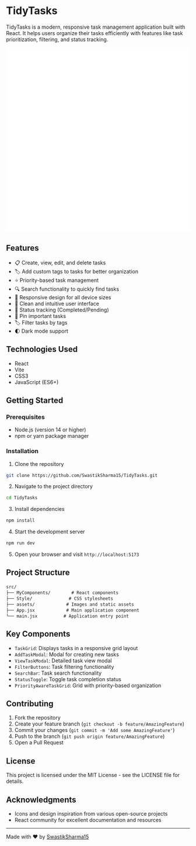 # TidyTasks

TidyTasks is a modern, responsive task management application built with React. It helps users organize their tasks efficiently with features like task prioritization, filtering, and status tracking.

![TidyTasks Logo](public/Tiddy_tasks_white.png)

## Features

- 📋 Create, view, edit, and delete tasks
- 🏷️ Add custom tags to tasks for better organization
- ⭐ Priority-based task management
- 🔍 Search functionality to quickly find tasks
- 📱 Responsive design for all device sizes
- 🎨 Clean and intuitive user interface
- 🔄 Status tracking (Completed/Pending)
- 📌 Pin important tasks
- 🏷️ Filter tasks by tags
- 🌓 Dark mode support

## Technologies Used

- React
- Vite
- CSS3
- JavaScript (ES6+)

## Getting Started

### Prerequisites

- Node.js (version 14 or higher)
- npm or yarn package manager

### Installation

1. Clone the repository
```bash
git clone https://github.com/SwastikSharma15/TidyTasks.git
```

2. Navigate to the project directory
```bash
cd TidyTasks
```

3. Install dependencies
```bash
npm install
```

4. Start the development server
```bash
npm run dev
```

5. Open your browser and visit `http://localhost:5173`

## Project Structure

```
src/
├── MyComponents/        # React components
├── Style/              # CSS stylesheets
├── assets/            # Images and static assets
├── App.jsx            # Main application component
└── main.jsx          # Application entry point
```

## Key Components

- `TaskGrid`: Displays tasks in a responsive grid layout
- `AddTaskModal`: Modal for creating new tasks
- `ViewTaskModal`: Detailed task view modal
- `FilterButtons`: Task filtering functionality
- `SearchBar`: Task search functionality
- `StatusToggle`: Toggle task completion status
- `PriorityAwareTaskGrid`: Grid with priority-based organization

## Contributing

1. Fork the repository
2. Create your feature branch (`git checkout -b feature/AmazingFeature`)
3. Commit your changes (`git commit -m 'Add some AmazingFeature'`)
4. Push to the branch (`git push origin feature/AmazingFeature`)
5. Open a Pull Request

## License

This project is licensed under the MIT License - see the LICENSE file for details.

## Acknowledgments

- Icons and design inspiration from various open-source projects
- React community for excellent documentation and resources

---

Made with ❤️ by [SwastikSharma15](https://github.com/SwastikSharma15)